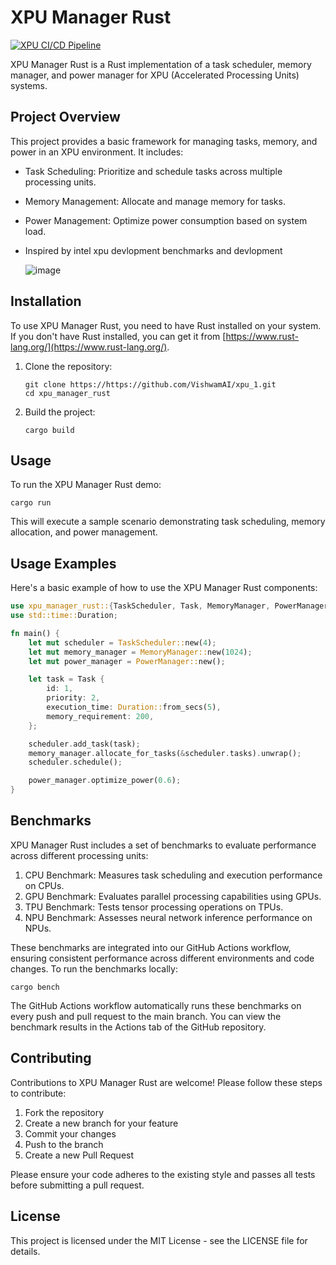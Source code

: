 # XPU Manager Rust
[![XPU CI/CD Pipeline](https://github.com/VishwamAI/xpu_1/actions/workflows/xpu.yaml/badge.svg)](https://github.com/VishwamAI/xpu_1/actions/workflows/xpu.yaml)

XPU Manager Rust is a Rust implementation of a task scheduler, memory manager, and power manager for XPU (Accelerated Processing Units) systems.

## Project Overview

This project provides a basic framework for managing tasks, memory, and power in an XPU environment. It includes:

- Task Scheduling: Prioritize and schedule tasks across multiple processing units.
- Memory Management: Allocate and manage memory for tasks.
- Power Management: Optimize power consumption based on system load.
- Inspired by intel xpu devlopment benchmarks and devlopment

  ![image](https://github.com/user-attachments/assets/3a636d17-d4e4-4fb8-a7b7-2ed70257ab33)


## Installation

To use XPU Manager Rust, you need to have Rust installed on your system. If you don't have Rust installed, you can get it from [https://www.rust-lang.org/](https://www.rust-lang.org/).

1. Clone the repository:
   ```
   git clone https://https://github.com/VishwamAI/xpu_1.git
   cd xpu_manager_rust
   ```

2. Build the project:
   ```
   cargo build
   ```

## Usage

To run the XPU Manager Rust demo:

```
cargo run
```

This will execute a sample scenario demonstrating task scheduling, memory allocation, and power management.

## Usage Examples

Here's a basic example of how to use the XPU Manager Rust components:

```rust
use xpu_manager_rust::{TaskScheduler, Task, MemoryManager, PowerManager};
use std::time::Duration;

fn main() {
    let mut scheduler = TaskScheduler::new(4);
    let mut memory_manager = MemoryManager::new(1024);
    let mut power_manager = PowerManager::new();

    let task = Task {
        id: 1,
        priority: 2,
        execution_time: Duration::from_secs(5),
        memory_requirement: 200,
    };

    scheduler.add_task(task);
    memory_manager.allocate_for_tasks(&scheduler.tasks).unwrap();
    scheduler.schedule();

    power_manager.optimize_power(0.6);
}
```

## Benchmarks

XPU Manager Rust includes a set of benchmarks to evaluate performance across different processing units:

1. CPU Benchmark: Measures task scheduling and execution performance on CPUs.
2. GPU Benchmark: Evaluates parallel processing capabilities using GPUs.
3. TPU Benchmark: Tests tensor processing operations on TPUs.
4. NPU Benchmark: Assesses neural network inference performance on NPUs.

These benchmarks are integrated into our GitHub Actions workflow, ensuring consistent performance across different environments and code changes. To run the benchmarks locally:

```
cargo bench
```

The GitHub Actions workflow automatically runs these benchmarks on every push and pull request to the main branch. You can view the benchmark results in the Actions tab of the GitHub repository.

## Contributing

Contributions to XPU Manager Rust are welcome! Please follow these steps to contribute:

1. Fork the repository
2. Create a new branch for your feature
3. Commit your changes
4. Push to the branch
5. Create a new Pull Request

Please ensure your code adheres to the existing style and passes all tests before submitting a pull request.

## License

This project is licensed under the MIT License - see the LICENSE file for details.
